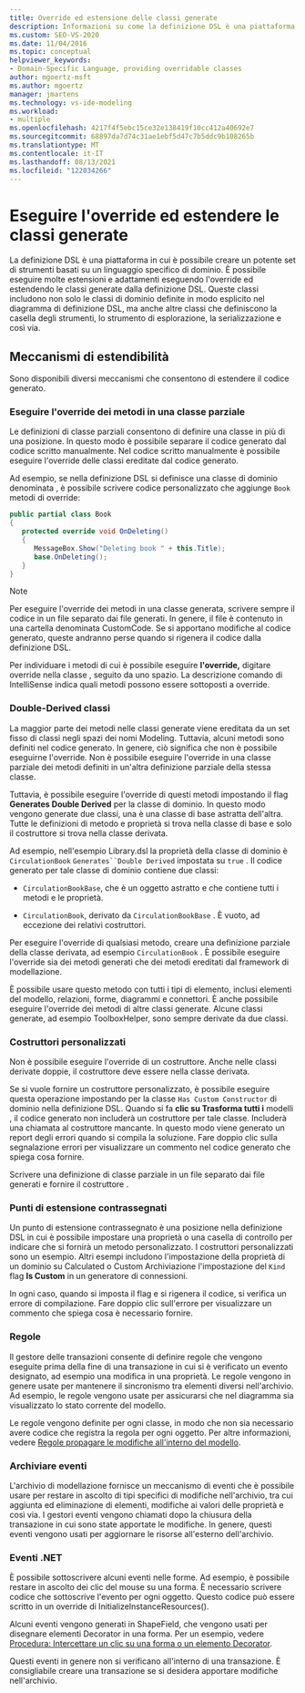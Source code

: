 ```yaml
---
title: Override ed estensione delle classi generate
description: Informazioni su come la definizione DSL è una piattaforma in cui è possibile creare un potente set di strumenti basati su un linguaggio specifico di dominio.
ms.custom: SEO-VS-2020
ms.date: 11/04/2016
ms.topic: conceptual
helpviewer_keywords:
- Domain-Specific Language, providing overridable classes
author: mgoertz-msft
ms.author: mgoertz
manager: jmartens
ms.technology: vs-ide-modeling
ms.workload:
- multiple
ms.openlocfilehash: 4217f4f5ebc15ce32e138419f10cc412a40692e7
ms.sourcegitcommit: 68897da7d74c31ae1ebf5d47c7b5ddc9b108265b
ms.translationtype: MT
ms.contentlocale: it-IT
ms.lasthandoff: 08/13/2021
ms.locfileid: "122034266"
---
```

# <a name="override-and-extend-the-generated-classes"></a>Eseguire l'override ed estendere le classi generate

La definizione DSL è una piattaforma in cui è possibile creare un potente set di strumenti basati su un linguaggio specifico di dominio. È possibile eseguire molte estensioni e adattamenti eseguendo l'override ed estendendo le classi generate dalla definizione DSL. Queste classi includono non solo le classi di dominio definite in modo esplicito nel diagramma di definizione DSL, ma anche altre classi che definiscono la casella degli strumenti, lo strumento di esplorazione, la serializzazione e così via.

## <a name="extensibility-mechanisms"></a>Meccanismi di estendibilità

Sono disponibili diversi meccanismi che consentono di estendere il codice generato.

### <a name="override-methods-in-a-partial-class"></a>Eseguire l'override dei metodi in una classe parziale

Le definizioni di classe parziali consentono di definire una classe in più di una posizione. In questo modo è possibile separare il codice generato dal codice scritto manualmente. Nel codice scritto manualmente è possibile eseguire l'override delle classi ereditate dal codice generato.

Ad esempio, se nella definizione DSL si definisce una classe di dominio denominata , è possibile scrivere codice personalizzato che aggiunge `Book` metodi di override:

```csharp
public partial class Book
{
   protected override void OnDeleting()
   {
      MessageBox.Show("Deleting book " + this.Title);
      base.OnDeleting();
   }
}
```

> [!NOTE]
> Per eseguire l'override dei metodi in una classe generata, scrivere sempre il codice in un file separato dai file generati. In genere, il file è contenuto in una cartella denominata CustomCode. Se si apportano modifiche al codice generato, queste andranno perse quando si rigenera il codice dalla definizione DSL.

Per individuare i metodi di cui è possibile eseguire **l'override,** digitare override nella classe , seguito da uno spazio. La descrizione comando di IntelliSense indica quali metodi possono essere sottoposti a override.

### <a name="double-derived-classes"></a>Double-Derived classi

La maggior parte dei metodi nelle classi generate viene ereditata da un set fisso di classi negli spazi dei nomi Modeling. Tuttavia, alcuni metodi sono definiti nel codice generato. In genere, ciò significa che non è possibile eseguirne l'override. Non è possibile eseguire l'override in una classe parziale dei metodi definiti in un'altra definizione parziale della stessa classe.

Tuttavia, è possibile eseguire l'override di questi metodi impostando il flag **Generates Double Derived** per la classe di dominio. In questo modo vengono generate due classi, una è una classe di base astratta dell'altra. Tutte le definizioni di metodo e proprietà si trova nella classe di base e solo il costruttore si trova nella classe derivata.

Ad esempio, nell'esempio Library.dsl la proprietà della classe di dominio è `CirculationBook` `Generates``Double Derived` impostata su `true` . Il codice generato per tale classe di dominio contiene due classi:

- `CirculationBookBase`, che è un oggetto astratto e che contiene tutti i metodi e le proprietà.

- `CirculationBook`, derivato da `CirculationBookBase` . È vuoto, ad eccezione dei relativi costruttori.

Per eseguire l'override di qualsiasi metodo, creare una definizione parziale della classe derivata, ad esempio `CirculationBook` . È possibile eseguire l'override sia dei metodi generati che dei metodi ereditati dal framework di modellazione.

È possibile usare questo metodo con tutti i tipi di elemento, inclusi elementi del modello, relazioni, forme, diagrammi e connettori. È anche possibile eseguire l'override dei metodi di altre classi generate. Alcune classi generate, ad esempio ToolboxHelper, sono sempre derivate da due classi.

### <a name="custom-constructors"></a>Costruttori personalizzati

Non è possibile eseguire l'override di un costruttore. Anche nelle classi derivate doppie, il costruttore deve essere nella classe derivata.

Se si vuole fornire un costruttore personalizzato, è possibile eseguire questa operazione impostando per la classe `Has Custom Constructor` di dominio nella definizione DSL. Quando si fa **clic su Trasforma tutti i** modelli , il codice generato non includerà un costruttore per tale classe. Includerà una chiamata al costruttore mancante. In questo modo viene generato un report degli errori quando si compila la soluzione. Fare doppio clic sulla segnalazione errori per visualizzare un commento nel codice generato che spiega cosa fornire.

Scrivere una definizione di classe parziale in un file separato dai file generati e fornire il costruttore .

### <a name="flagged-extension-points"></a>Punti di estensione contrassegnati

Un punto di estensione contrassegnato è una posizione nella definizione DSL in cui è possibile impostare una proprietà o una casella di controllo per indicare che si fornirà un metodo personalizzato. I costruttori personalizzati sono un esempio. Altri esempi includono l'impostazione della proprietà di un dominio su Calculated o Custom Archiviazione l'impostazione del `Kind` flag **Is Custom** in un generatore di connessioni.

In ogni caso, quando si imposta il flag e si rigenera il codice, si verifica un errore di compilazione. Fare doppio clic sull'errore per visualizzare un commento che spiega cosa è necessario fornire.

### <a name="rules"></a>Regole

Il gestore delle transazioni consente di definire regole che vengono eseguite prima della fine di una transazione in cui si è verificato un evento designato, ad esempio una modifica in una proprietà. Le regole vengono in genere usate per mantenere il sincronismo tra elementi diversi nell'archivio. Ad esempio, le regole vengono usate per assicurarsi che nel diagramma sia visualizzato lo stato corrente del modello.

Le regole vengono definite per ogni classe, in modo che non sia necessario avere codice che registra la regola per ogni oggetto. Per altre informazioni, vedere [Regole propagare le modifiche all'interno del modello](../modeling/rules-propagate-changes-within-the-model.md).

### <a name="store-events"></a>Archiviare eventi

L'archivio di modellazione fornisce un meccanismo di eventi che è possibile usare per restare in ascolto di tipi specifici di modifiche nell'archivio, tra cui aggiunta ed eliminazione di elementi, modifiche ai valori delle proprietà e così via. I gestori eventi vengono chiamati dopo la chiusura della transazione in cui sono state apportate le modifiche. In genere, questi eventi vengono usati per aggiornare le risorse all'esterno dell'archivio.

### <a name="net-events"></a>Eventi .NET

È possibile sottoscrivere alcuni eventi nelle forme. Ad esempio, è possibile restare in ascolto dei clic del mouse su una forma. È necessario scrivere codice che sottoscrive l'evento per ogni oggetto. Questo codice può essere scritto in un override di InitializeInstanceResources().

Alcuni eventi vengono generati in ShapeField, che vengono usati per disegnare elementi Decorator in una forma. Per un esempio, vedere [Procedura: Intercettare un clic su una forma o un elemento Decorator](../modeling/how-to-intercept-a-click-on-a-shape-or-decorator.md).

Questi eventi in genere non si verificano all'interno di una transazione. È consigliabile creare una transazione se si desidera apportare modifiche nell'archivio.
